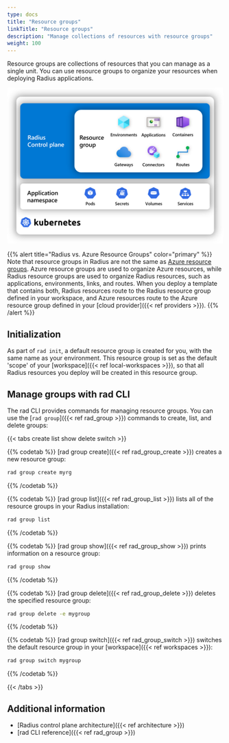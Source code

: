 ```yaml
---
type: docs
title: "Resource groups"
linkTitle: "Resource groups"
description: "Manage collections of resources with resource groups"
weight: 100
---
```


Resource groups are collections of resources that you can manage as a single unit. You can use resource groups to organize your resources when deploying Radius applications.

<img src="group-diagram.png" alt="Diagram showing Radius resources inside of a Radius resource group" width=600px />

{{% alert title="Radius vs. Azure Resource Groups" color="primary" %}}
Note that resource groups in Radius are not the same as [Azure resource groups](https://learn.microsoft.com/azure/azure-resource-manager/management/manage-resource-groups-portal). Azure resource groups are used to organize Azure resources, while Radius resource groups are used to organize Radius resources, such as applications, environments, links, and routes. When you deploy a template that contains both, Radius resources route to the Radius resource group defined in your workspace, and Azure resources route to the Azure resource group defined in your [cloud provider]({{< ref providers >}}).
{{% /alert %}}

## Initialization

As part of `rad init`, a default resource group is created for you, with the same name as your environment. This resource group is set as the default 'scope' of your [workspace]({{< ref local-workspaces >}}), so that all Radius resources you deploy will be created in this resource group.

## Manage groups with rad CLI

The rad CLI provides commands for managing resource groups. You can use the [`rad group`]({{< ref rad_group >}}) commands to create, list, and delete groups:

{{< tabs create list show delete switch >}}

{{% codetab %}}
[rad group create]({{< ref rad_group_create >}}) creates a new resource group:

```bash
rad group create myrg
```
{{% /codetab %}}

{{% codetab %}}
[rad group list]({{< ref rad_group_list >}}) lists all of the resource groups in your Radius installation:

```bash
rad group list
```
{{% /codetab %}}

{{% codetab %}}
[rad group show]({{< ref rad_group_show >}}) prints information on a resource group:

```bash
rad group show
```
{{% /codetab %}}

{{% codetab %}}
[rad group delete]({{< ref rad_group_delete >}}) deletes the specified resource group:

```bash
rad group delete -e mygroup
```
{{% /codetab %}}

{{% codetab %}}
[rad group switch]({{< ref rad_group_switch >}}) switches the default resource group in your [workspace]({{< ref workspaces >}}):

```bash
rad group switch mygroup
```
{{% /codetab %}}

{{< /tabs >}}

## Additional information

- [Radius control plane architecture]({{< ref architecture >}})
- [rad CLI reference]({{< ref rad_group >}})